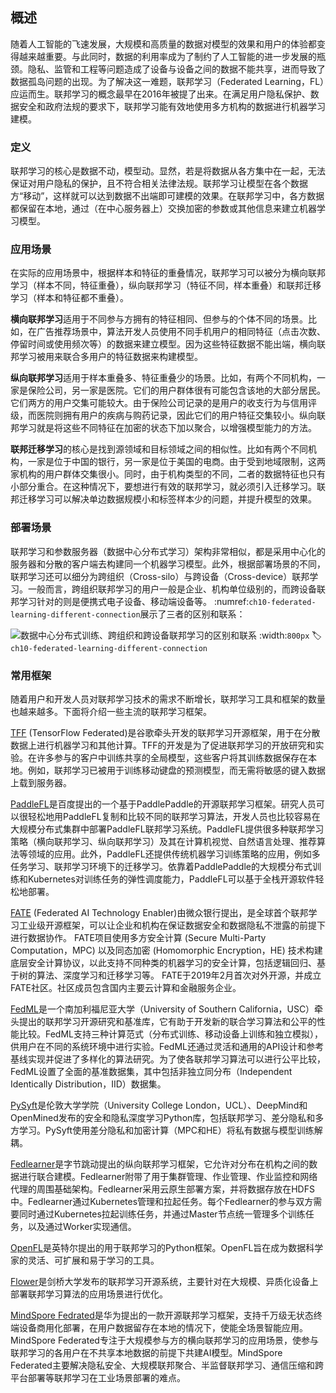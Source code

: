## 概述

随着人工智能的飞速发展，大规模和高质量的数据对模型的效果和用户的体验都变得越来越重要。与此同时，数据的利用率成为了制约了人工智能的进一步发展的瓶颈。隐私、监管和工程等问题造成了设备与设备之间的数据不能共享，进而导致了数据孤岛问题的出现。为了解决这一难题，联邦学习（Federated Learning，FL）应运而生。联邦学习的概念最早在2016年被提了出来。在满足用户隐私保护、数据安全和政府法规的要求下，联邦学习能有效地使用多方机构的数据进行机器学习建模。

### 定义

联邦学习的核心是数据不动，模型动。显然，若是将数据从各方集中在一起，无法保证对用户隐私的保护，且不符合相关法律法规。联邦学习让模型在各个数据方“移动”，这样就可以达到数据不出端即可建模的效果。在联邦学习中，各方数据都保留在本地，通过（在中心服务器上）交换加密的参数或其他信息来建立机器学习模型。

### 应用场景

在实际的应用场景中，根据样本和特征的重叠情况，联邦学习可以被分为横向联邦学习（样本不同，特征重叠），纵向联邦学习（特征不同，样本重叠）和联邦迁移学习（样本和特征都不重叠）。

**横向联邦学习**适用于不同参与方拥有的特征相同、但参与的个体不同的场景。比如，在广告推荐场景中，算法开发人员使用不同手机用户的相同特征（点击次数、停留时间或使用频次等）的数据来建立模型。因为这些特征数据不能出端，横向联邦学习被用来联合多用户的特征数据来构建模型。

**纵向联邦学习**适用于样本重叠多、特征重叠少的场景。比如，有两个不同机构，一家是保险公司，另一家是医院。它们的用户群体很有可能包含该地的大部分居民。它们两方的用户交集可能较大。由于保险公司记录的是用户的收支行为与信用评级，而医院则拥有用户的疾病与购药记录，因此它们的用户特征交集较小。纵向联邦学习就是将这些不同特征在加密的状态下加以聚合，以增强模型能力的方法。

**联邦迁移学习**的核心是找到源领域和目标领域之间的相似性。比如有两个不同机构，一家是位于中国的银行，另一家是位于美国的电商。由于受到地域限制，这两家机构的用户群体交集很小。同时，由于机构类型的不同，二者的数据特征也只有小部分重合。在这种情况下，要想进行有效的联邦学习，就必须引入迁移学习。联邦迁移学习可以解决单边数据规模小和标签样本少的问题，并提升模型的效果。

### 部署场景

联邦学习和参数服务器（数据中心分布式学习）架构非常相似，都是采用中心化的服务器和分散的客户端去构建同一个机器学习模型。此外，根据部署场景的不同，联邦学习还可以细分为跨组织（Cross-silo）与跨设备（Cross-device）联邦学习。一般而言，跨组织联邦学习的用户一般是企业、机构单位级别的，而跨设备联邦学习针对的则是便携式电子设备、移动端设备等。 :numref:`ch10-federated-learning-different-connection`展示了三者的区别和联系：

![数据中心分布式训练、跨组织和跨设备联邦学习的区别和联系](../img/ch10/ch10-federated-learning-different-connection.png)
:width:`800px`
:label:`ch10-federated-learning-different-connection`

### 常用框架

随着用户和开发人员对联邦学习技术的需求不断增长，联邦学习工具和框架的数量也越来越多。下面将介绍一些主流的联邦学习框架。

[TFF](https://www.tensorflow.org/federated) (TensorFlow Federated)是谷歌牵头开发的联邦学习开源框架，用于在分散数据上进行机器学习和其他计算。TFF的开发是为了促进联邦学习的开放研究和实验。在许多参与的客户中训练共享的全局模型，这些客户将其训练数据保存在本地。例如，联邦学习已被用于训练移动键盘的预测模型，而无需将敏感的键入数据上载到服务器。

[PaddleFL](https://paddlefl.readthedocs.io/en/latest/index.html)是百度提出的一个基于PaddlePaddle的开源联邦学习框架。研究人员可以很轻松地用PaddleFL复制和比较不同的联邦学习算法，开发人员也比较容易在大规模分布式集群中部署PaddleFL联邦学习系统。PaddleFL提供很多种联邦学习策略（横向联邦学习、纵向联邦学习）及其在计算机视觉、自然语言处理、推荐算法等领域的应用。此外，PaddleFL还提供传统机器学习训练策略的应用，例如多任务学习、联邦学习环境下的迁移学习。依靠着PaddlePaddle的大规模分布式训练和Kubernetes对训练任务的弹性调度能力，PaddleFL可以基于全栈开源软件轻松地部署。 

[FATE](https://fate.fedai.org) (Federated AI Technology Enabler)由微众银行提出，是全球首个联邦学习工业级开源框架，可以让企业和机构在保证数据安全和数据隐私不泄露的前提下进行数据协作。 FATE项目使用多方安全计算 (Secure Multi-Party Computation，MPC) 以及同态加密 (Homomorphic Encryption，HE) 技术构建底层安全计算协议，以此支持不同种类的机器学习的安全计算，包括逻辑回归、基于树的算法、深度学习和迁移学习等。 FATE于2019年2月首次对外开源，并成立FATE社区。社区成员包含国内主要云计算和金融服务企业。 

[FedML](https://FedML.ai)是一个南加利福尼亚大学（University of Southern California，USC）牵头提出的联邦学习开源研究和基准库，它有助于开发新的联合学习算法和公平的性能比较。FedML支持三种计算范式（分布式训练、移动设备上训练和独立模拟），供用户在不同的系统环境中进行实验。FedML还通过灵活和通用的API设计和参考基线实现并促进了多样化的算法研究。为了使各联邦学习算法可以进行公平比较，FedML设置了全面的基准数据集，其中包括非独立同分布（Independent Identically Distribution，IID）数据集。

[PySyft](https://openmined.github.io/PySyft/index.html)是伦敦大学学院（University College London，UCL）、DeepMind和OpenMined发布的安全和隐私深度学习Python库，包括联邦学习、差分隐私和多方学习。PySyft使用差分隐私和加密计算（MPC和HE）将私有数据与模型训练解耦。

[Fedlearner](https://github.com/bytedance/fedlearner)是字节跳动提出的纵向联邦学习框架，它允许对分布在机构之间的数据进行联合建模。Fedlearner附带了用于集群管理、作业管理、作业监控和网络代理的周围基础架构。Fedlearner采用云原生部署方案，并将数据存放在HDFS中。Fedlearner通过Kubernetes管理和拉起任务。每个Fedlearner的参与双方需要同时通过Kubernetes拉起训练任务，并通过Master节点统一管理多个训练任务，以及通过Worker实现通信。

[OpenFL](https://openfl.readthedocs.io/en/latest/index.html)是英特尔提出的用于联邦学习的Python框架。OpenFL旨在成为数据科学家的灵活、可扩展和易于学习的工具。

[Flower](https://flower.dev)是剑桥大学发布的联邦学习开源系统，主要针对在大规模、异质化设备上部署联邦学习算法的应用场景进行优化。

[MindSpore Fedrated](https://www.mindspore.cn/en)是华为提出的一款开源联邦学习框架，支持千万级无状态终端设备商用化部署，在用户数据留存在本地的情况下，使能全场景智能应用。MindSpore Federated专注于大规模参与方的横向联邦学习的应用场景，使参与联邦学习的各用户在不共享本地数据的前提下共建AI模型。MindSpore Federated主要解决隐私安全、大规模联邦聚合、半监督联邦学习、通信压缩和跨平台部署等联邦学习在工业场景部署的难点。

